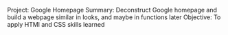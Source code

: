 Project: Google Homepage
Summary: Deconstruct Google homepage and build a webpage similar in looks, and maybe in functions later
Objective: To apply HTMl and CSS skills learned
